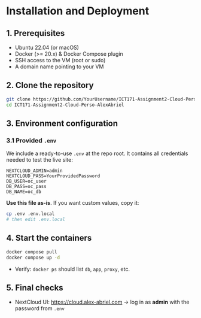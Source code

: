 # Installation and Deployment

## 1. Prerequisites

- Ubuntu 22.04 (or macOS)
- Docker (>= 20.x) & Docker Compose plugin
- SSH access to the VM (root or sudo)
- A domain name pointing to your VM

## 2. Clone the repository

```bash
git clone https://github.com/YourUsername/ICT171-Assignment2-Cloud-Perso-AlexAbriel.git
cd ICT171-Assignment2-Cloud-Perso-AlexAbriel
```

## 3. Environment configuration

### 3.1 Provided `.env`

We include a ready-to-use `.env` at the repo root. It contains all credentials needed to test the live site:

```env
NEXTCLOUD_ADMIN=admin
NEXTCLOUD_PASS=YourProvidedPassword
DB_USER=oc_user
DB_PASS=oc_pass
DB_NAME=oc_db
```

**Use this file as-is**. If you want custom values, copy it:

```bash
cp .env .env.local
# then edit .env.local
```

## 4. Start the containers

```bash
docker compose pull
docker compose up -d
```

- Verify: `docker ps` should list `db`, `app`, `proxy`, etc.

## 5. Final checks

- NextCloud UI: https://cloud.alex-abriel.com → log in as **admin** with the password from `.env`
